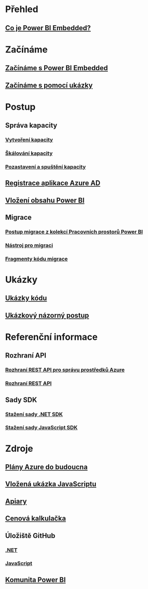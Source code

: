 # Přehled
## [Co je Power BI Embedded?](what-is-power-bi-embedded.md)

# Začínáme
## [Začínáme s Power BI Embedded](get-started.md)
## [Začínáme s pomocí ukázky](https://powerbi.microsoft.com/documentation/powerbi-developer-embed-sample-app-owns-data/)

# Postup
## Správa kapacity
### [Vytvoření kapacity](create-capacity.md)
### [Škálování kapacity](scale-capacity.md)
### [Pozastavení a spuštění kapacity](pause-start.md)
## [Registrace aplikace Azure AD](https://powerbi.microsoft.com/documentation/powerbi-developer-register-app/)
## [Vložení obsahu Power BI](https://powerbi.microsoft.com/documentation/powerbi-developer-embedding-content/)

## Migrace
### [Postup migrace z kolekcí Pracovních prostorů Power BI](migrate-from-power-bi-workspace-collections.md)
### [Nástroj pro migraci](migrate-tool.md)
### [Fragmenty kódu migrace](migrate-code-snippets.md)

# Ukázky
## [Ukázky kódu](https://github.com/Microsoft/PowerBI-Developer-Samples)
## [Ukázkový názorný postup](https://powerbi.microsoft.com/documentation/powerbi-developer-embed-sample-app-owns-data/)

# Referenční informace
## Rozhraní API
### [Rozhraní REST API pro správu prostředků Azure](/rest/api/powerbiembedded/)
### [Rozhraní REST API](https://msdn.microsoft.com/en-us/library/mt147898.aspx)
## Sady SDK
### [Stažení sady .NET SDK](https://www.nuget.org/packages/Microsoft.PowerBI.Api/)
### [Stažení sady JavaScript SDK](https://www.nuget.org/packages/Microsoft.PowerBI.JavaScript/)

# Zdroje
## [Plány Azure do budoucna](https://azure.microsoft.com/roadmap/?category=intelligence-analytics)
## [Vložená ukázka JavaScriptu](https://microsoft.github.io/PowerBI-JavaScript/demo/)
## [Apiary](http://docs.powerbi.apiary.io/)
## [ Cenová kalkulačka](https://azure.microsoft.com/pricing/calculator/)
## Úložiště GitHub
### [.NET](https://github.com/Microsoft/PowerBI-CSharp)
### [JavaScript](https://github.com/Microsoft/PowerBI-JavaScript)
## [Komunita Power BI](http://community.powerbi.com/t5/Developer/bd-p/Developer)

